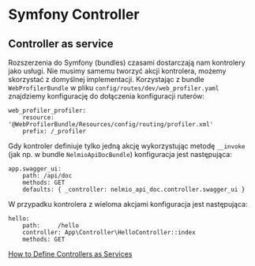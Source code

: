 # Symfony Controller

## Controller as service

Rozszerzenia do Symfony (bundles) czasami dostarczają nam kontrolery jako usługi. Nie musimy samemu tworzyć akcji kontrolera, możemy skorzystać z domyślnej implementacji. Korzystając z bundle `WebProfilerBundle` w pliku `config/routes/dev/web_profiler.yaml` znajdziemy konfigurację do dołączenia konfiguracji ruterów:

```
web_profiler_profiler:
    resource: '@WebProfilerBundle/Resources/config/routing/profiler.xml'
    prefix: /_profiler
```

Gdy kontroler definiuje tylko jedną akcję wykorzystując metodę `__invoke` (jak np. w bundle `NelmioApiDocBundle`) konfiguracja jest następująca:

```
app.swagger_ui:
    path: /api/doc
    methods: GET
    defaults: { _controller: nelmio_api_doc.controller.swagger_ui }
```

W przypadku kontrolera z wieloma akcjami konfiguracja jest następująca:

```
hello:
    path:     /hello
    controller: App\Controller\HelloController::index
    methods: GET
```

[How to Define Controllers as Services](https://symfony.com/doc/4.4/controller/service.html)
